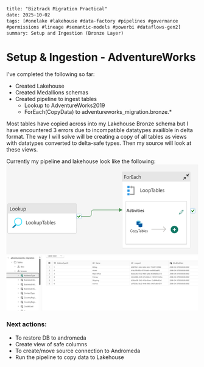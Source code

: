 ```
title: "Biztrack Migration Practical"
date: 2025-10-02
tags: [#onelake #lakehouse #data-factory #pipelines #governance #permissions #lineage #semantic-models #powerbi #dataflows-gen2]
summary: Setup and Ingestion (Bronze Layer) 
```

# Setup & Ingestion - AdventureWorks

I've completed the following so far:

- Created Lakehouse
- Created Medallions schemas
- Created pipeline to ingest tables
    - Lookup to AdventureWorks2019
    - ForEach(CopyData) to adventureworks_migration.bronze.*

Most tables have copied across into my Lakehouse Bronze schema but I have encountered 3 errors due to incompatible datatypes availible in delta format. The way I will solve will be creating a copy of all tables as views with datatypes converted to delta-safe types. Then my source will look at these views.

Currently my pipeline and lakehouse look like the following:
![image](../../../images-diagrams/migration-pipeline-bronze.png)
![image](../../../images-diagrams/adventureworks-bronze.png)

### Next actions:
- To restore DB to andromeda
- Create view of safe columns
- To create/move source connection to Andromeda
- Run the pipeline to copy data to Lakehouse